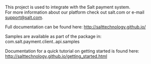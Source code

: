 This project is used to integrate with the Salt payment system.  
For more information about our platform check out salt.com or e-mail support@salt.com.

Full documentation can be found here:
http://salttechnology.github.io/

Samples are available as part of the package in:
com.salt.payment.client.<product>.api.samples

Documentation for a quick tutorial on getting started is found here:
http://salttechnology.github.io/getting_started.html